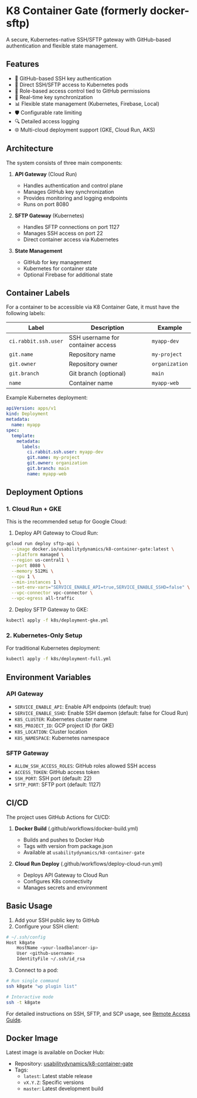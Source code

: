 # K8 Container Gate (formerly docker-sftp)

A secure, Kubernetes-native SSH/SFTP gateway with GitHub-based authentication and flexible state management.

## Features

- 🔐 GitHub-based SSH key authentication
- 🚀 Direct SSH/SFTP access to Kubernetes pods
- 👥 Role-based access control tied to GitHub permissions
- 🔄 Real-time key synchronization
- 📊 Flexible state management (Kubernetes, Firebase, Local)
- 🛡️ Configurable rate limiting
- 🔍 Detailed access logging
- 🌐 Multi-cloud deployment support (GKE, Cloud Run, AKS)

## Architecture

The system consists of three main components:

1. **API Gateway** (Cloud Run)
   - Handles authentication and control plane
   - Manages GitHub key synchronization
   - Provides monitoring and logging endpoints
   - Runs on port 8080

2. **SFTP Gateway** (Kubernetes)
   - Handles SFTP connections on port 1127
   - Manages SSH access on port 22
   - Direct container access via Kubernetes

3. **State Management**
   - GitHub for key management
   - Kubernetes for container state
   - Optional Firebase for additional state

## Container Labels

For a container to be accessible via K8 Container Gate, it must have the following labels:

| Label | Description | Example |
|-------|-------------|---------|
| `ci.rabbit.ssh.user` | SSH username for container access | `myapp-dev` |
| `git.name` | Repository name | `my-project` |
| `git.owner` | Repository owner | `organization` |
| `git.branch` | Git branch (optional) | `main` |
| `name` | Container name | `myapp-web` |

Example Kubernetes deployment:
```yaml
apiVersion: apps/v1
kind: Deployment
metadata:
  name: myapp
spec:
  template:
    metadata:
      labels:
        ci.rabbit.ssh.user: myapp-dev
        git.name: my-project
        git.owner: organization
        git.branch: main
        name: myapp-web
```

## Deployment Options

### 1. Cloud Run + GKE

This is the recommended setup for Google Cloud:

1. Deploy API Gateway to Cloud Run:
```bash
gcloud run deploy sftp-api \
  --image docker.io/usabilitydynamics/k8-container-gate:latest \
  --platform managed \
  --region us-central1 \
  --port 8080 \
  --memory 512Mi \
  --cpu 1 \
  --min-instances 1 \
  --set-env-vars="SERVICE_ENABLE_API=true,SERVICE_ENABLE_SSHD=false" \
  --vpc-connector vpc-connector \
  --vpc-egress all-traffic
```

2. Deploy SFTP Gateway to GKE:
```bash
kubectl apply -f k8s/deployment-gke.yml
```

### 2. Kubernetes-Only Setup

For traditional Kubernetes deployment:

```bash
kubectl apply -f k8s/deployment-full.yml
```

## Environment Variables

### API Gateway
- `SERVICE_ENABLE_API`: Enable API endpoints (default: true)
- `SERVICE_ENABLE_SSHD`: Enable SSH daemon (default: false for Cloud Run)
- `K8S_CLUSTER`: Kubernetes cluster name
- `K8S_PROJECT_ID`: GCP project ID (for GKE)
- `K8S_LOCATION`: Cluster location
- `K8S_NAMESPACE`: Kubernetes namespace

### SFTP Gateway
- `ALLOW_SSH_ACCESS_ROLES`: GitHub roles allowed SSH access
- `ACCESS_TOKEN`: GitHub access token
- `SSH_PORT`: SSH port (default: 22)
- `SFTP_PORT`: SFTP port (default: 1127)

## CI/CD

The project uses GitHub Actions for CI/CD:

1. **Docker Build** (.github/workflows/docker-build.yml)
   - Builds and pushes to Docker Hub
   - Tags with version from package.json
   - Available at `usabilitydynamics/k8-container-gate`

2. **Cloud Run Deploy** (.github/workflows/deploy-cloud-run.yml)
   - Deploys API Gateway to Cloud Run
   - Configures K8s connectivity
   - Manages secrets and environment

## Basic Usage

1. Add your SSH public key to GitHub
2. Configure your SSH client:
```bash
# ~/.ssh/config
Host k8gate
    HostName <your-loadbalancer-ip>
    User <github-username>
    IdentityFile ~/.ssh/id_rsa
```

3. Connect to a pod:
```bash
# Run single command
ssh k8gate "wp plugin list"

# Interactive mode
ssh -t k8gate
```

For detailed instructions on SSH, SFTP, and SCP usage, see [Remote Access Guide](docs/remote-access.md).

## Docker Image

Latest image is available on Docker Hub:
- Repository: [usabilitydynamics/k8-container-gate](https://registry.hub.docker.com/r/usabilitydynamics/k8-container-gate)
- Tags: 
  - `latest`: Latest stable release
  - `vX.Y.Z`: Specific versions
  - `master`: Latest development build
